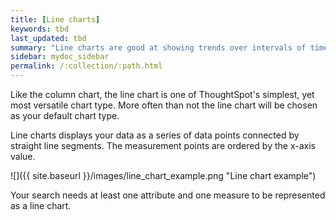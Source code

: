 ```yaml
---
title: [Line charts]
keywords: tbd
last_updated: tbd
summary: "Line charts are good at showing trends over intervals of time."
sidebar: mydoc_sidebar
permalink: /:collection/:path.html
---
```

Like the column chart, the line chart is one of ThoughtSpot's simplest, yet most versatile chart type. More often than not the line chart will be chosen as your default chart type.

Line charts displays your data as a series of data points connected by straight line segments. The measurement points are ordered by the x-axis value.

 ![]({{ site.baseurl }}/images/line_chart_example.png "Line chart example")

Your search needs at least one attribute and one measure to be represented as a line chart.
